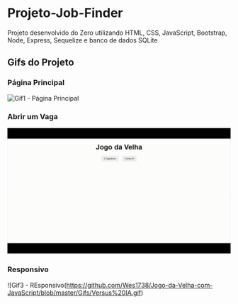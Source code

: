 # Projeto-Job-Finder
Projeto desenvolvido do Zero utilizando HTML, CSS, JavaScript, Bootstrap, Node, Express, Sequelize e banco de dados SQLite

## Gifs do Projeto
### Página Principal
![Gif1 - Página Principal](https://github.com/Wes1738/Projeto-Job-Finder/blob/master/gifs/P%C3%A1ginaPrincipal.gif)

### Abrir um Vaga
![Gif2 - Abrir uma Vaga](https://github.com/Wes1738/Jogo-da-Velha-com-JavaScript/blob/master/Gifs/Versus%20IA.gif)

### Responsivo
![Gif3 - REsponsivo(https://github.com/Wes1738/Jogo-da-Velha-com-JavaScript/blob/master/Gifs/Versus%20IA.gif)